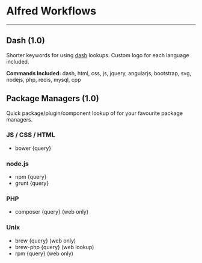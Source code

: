 # Alfred Workflows

***

## Dash (1.0)
Shorter keywords for using [dash](http://kapeli.com/) lookups. Custom logo for each language included.

**Commands Included:** dash, html, css, js, jquery, angularjs, bootstrap, svg, nodejs, php, redis, mysql, cpp

## Package Managers (1.0)
Quick package/plugin/component lookup of for your favourite package managers. 

### JS / CSS / HTML
- bower {query}

### node.js
- npm {query}
- grunt {query}

### PHP
- composer {query} (web only)

### Unix
- brew {query} (web only)
- brew-php {query} (web lookup)
- rpm {query} (web only)
